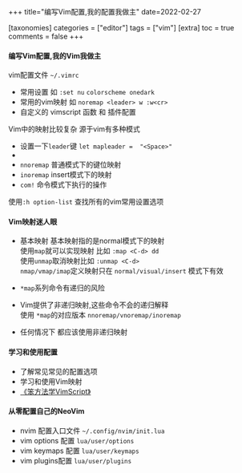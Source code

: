
+++
title="编写Vim配置,我的配置我做主"
date=2022-02-27

[taxonomies]
categories = ["editor"]
tags = ["vim"]
[extra]
toc = true
comments = false
+++


#### 编写Vim配置,我的Vim我做主  

vim配置文件 `~/.vimrc`  

- 常用设置  如 `:set nu`  `colorscheme onedark`
- 常用的vim映射  如 `noremap <leader> w :w<cr>`
- 自定义的 vimscript 函数 和 插件配置   


Vim中的映射比较复杂 源于vim有多种模式  

- 设置一下`leader`键 `let mapleader =  "<Space>"`
- 
- `nnoremap`  普通模式下的键位映射
- `inoremap` insert模式下的映射
- `com!`   命令模式下执行的操作

使用`:h option-list` 查找所有的vim常用设置选项  


#### Vim映射迷人眼  

- 基本映射 
  基本映射指的是normal模式下的映射  
  使用`map`就可以实现映射 比如 `:map <C-d> dd`     
  使用`unmap`取消映射比如 `:unmap <C-d>`  
  `nmap/vmap/imap`定义映射只在 `normal/visual/insert` 模式下有效   
  
- `*map`系列命令有递归的风险
- Vim提供了非递归映射,这些命令不会的递归解释  
  使用 `*map`的对应版本 `nnoremap/vnoremap/inoremap`
- 任何情况下 都应该使用非递归映射  


#### 学习和使用配置

- 了解常见常见的配置选项
- 学习和使用Vim映射
- [《笨方法学VimScript》](https://www.kancloud.cn/kancloud/learn-vimscript-the-hard-way/49321)


#### 从零配置自己的NeoVim

- nvim 配置入口文件  `~/.config/nvim/init.lua`
- vim options 配置 `lua/user/options` 
- vim keymaps 配置 `lua/user/keymaps` 
- vim plugins配置  `lua/user/plugins`


